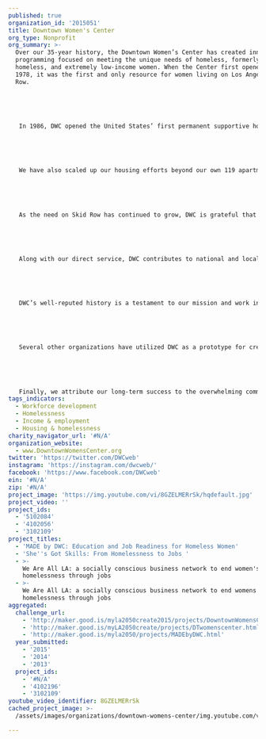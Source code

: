 ```yaml
---
published: true
organization_id: '2015051'
title: Downtown Women's Center
org_type: Nonprofit
org_summary: >-
  Over our 35-year history, the Downtown Women’s Center has created innovative
  programming focused on meeting the unique needs of homeless, formerly
  homeless, and extremely low-income women. When the Center first opened in
  1978, it was the first and only resource for women living on Los Angeles’ Skid
  Row.
   
   
   
   
   
   In 1986, DWC opened the United States’ first permanent supportive housing for women, a program that has since been modeled as a national prototype. DWC now offers 119 units of permanent supportive housing among our two Residences to women who are primarily elderly, mentally ill, and/or physically disabled. More than 95% of the 500 women we have served through our Residence program have remained permanently housed.
   
   
   
   
   
   We have also scaled up our housing efforts beyond our own 119 apartments by piloting our Critical Time Intervention (CTI) model with clients housed off-site. Our CTI model, a proven evidence-based program launched in 2011, provides intensive case management for individuals transitioning out of chronic homelessness, ensuring that they have the support and access to resources they need to stay housed. DWC is also committed to sharing best practices; this April, our Director of Clinical Health Services and Lead CTI Case Manager will present DWC's CTI model at the Housing California Conference in Sacramento.
   
   
   
   
   
   As the need on Skid Row has continued to grow, DWC is grateful that we have been able to expand our programming and services, offered through our Day Center, Learning Center, two Residence locations, and on-site Medical and Mental Health Center. In 2012, DWC served 4,300 women with 90,000 meals, 23,000 showers, and 6,500 case management and counseling sessions. 
   
   
   
   
   
   Along with our direct service, DWC contributes to national and local policy discussions and to best practice research in service provision for people experiencing homelessness. In 2001, DWC spearheaded the Downtown Women's Action Coalition, addressing women’s policy and research needs. The coalition has since performed several needs assessments for women on Skid Row.
   
   
   
   
   
   DWC’s well-reputed history is a testament to our mission and work in the community. DWC received a Los Angeles Office of the City Attorney Commendation in 1993, a Bank of America Neighborhood Excellence Initiative Neighborhood Builder Award in 2007, and "Organization of the Year" by the Los Angeles Business Journal in 2011.
   
   
   
   
   
   Several other organizations have utilized DWC as a prototype for creating services for homeless women, including Friends In Deed in Pasadena, and organizations in San Francisco, San Jose, Amarillo, Texas; and New Orleans.
   
   
   
   
   
   Finally, we attribute our long-term success to the overwhelming community support and volunteer efforts that allow us to make the greatest impact with limited resources. DWC has been recognized as a Blue Ribbon Service Enterprise by the state of California, and our model has been developed into a case study in best practices in nonprofit volunteer engagement.
tags_indicators:
  - Workforce development
  - Homelessness
  - Income & employment
  - Housing & homelessness
charity_navigator_url: '#N/A'
organization_website:
  - www.DowntownWomensCenter.org
twitter: 'https://twitter.com/DWCweb'
instagram: 'https://instagram.com/dwcweb/'
facebook: 'https://www.facebook.com/DWCweb'
ein: '#N/A'
zip: '#N/A'
project_image: 'https://img.youtube.com/vi/8GZELMERrSk/hqdefault.jpg'
project_video: ''
project_ids:
  - '5102084'
  - '4102056'
  - '3102109'
project_titles:
  - 'MADE by DWC: Education and Job Readiness for Homeless Women'
  - 'She''s Got Skills: From Homelessness to Jobs '
  - >-
    We Are All LA: a socially conscious business network to end women's
    homelessness through jobs
  - >-
    We Are All LA: a socially conscious business network to end womens
    homelessness through jobs
aggregated:
  challenge_url:
    - 'http://maker.good.is/myla2050create2015/projects/DowntownWomensCenter.html'
    - 'http://maker.good.is/myLA2050create/projects/DTwomenscenter.html'
    - 'http://maker.good.is/myla2050/projects/MADEbyDWC.html'
  year_submitted:
    - '2015'
    - '2014'
    - '2013'
  project_ids:
    - '#N/A'
    - '4102196'
    - '3102109'
youtube_video_identifier: 8GZELMERrSk
cached_project_image: >-
  /assets/images/organizations/downtown-womens-center/img.youtube.com/vi/8GZELMERrSk/hqdefault.jpg

---
```

